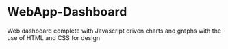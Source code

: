# WebApp-Dashboard
 Web dashboard complete with Javascript driven charts and graphs with the use of HTML and CSS for design
